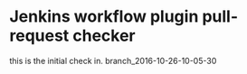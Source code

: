 Jenkins workflow plugin pull-request checker
============================================

this is the initial check in.
branch_2016-10-26-10-05-30
